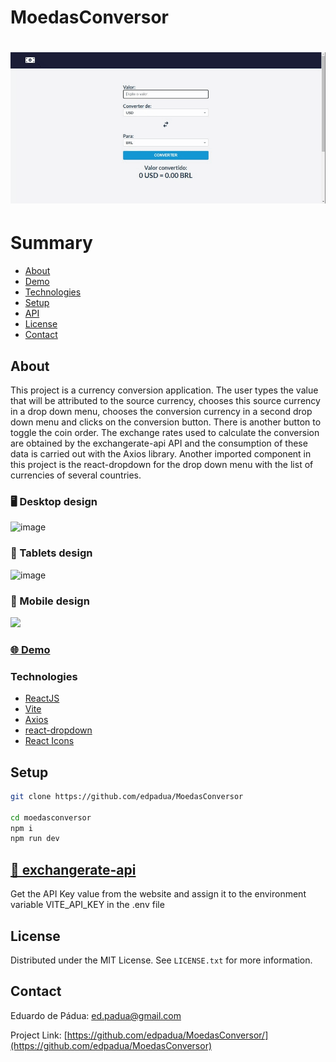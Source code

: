 # MoedasConversor

<h1>
    <a href="moedas-conversor.vercel.app"><img src="/MoedasConversor/public/captura-tela.gif"></a>
</h1>

# Summary

- [About](#about)
- [Demo](#-demo)
- [Technologies](#technologies)
- [Setup](#setup)
- [API](#-exchangerate-api)
- [License](#license)
- [Contact](#contact)
 
## About

This project is a currency conversion application. The user types the value that will be attributed to the source currency, chooses this source currency in a drop down menu, chooses the conversion currency in a second drop down menu and clicks on the conversion button. There is another button to toggle the coin order. The exchange rates used to calculate the conversion are obtained by the exchangerate-api API and the consumption of these data is carried out with the Axios library. Another imported component in this project is the react-dropdown for the drop down menu with the list of currencies of several countries.


### :desktop_computer: Desktop design

![image](https://user-images.githubusercontent.com/4975360/233080243-bf0af97f-9bdd-4bbb-9365-2c5c83646fcd.png)

### :iphone: Tablets design

![image](https://user-images.githubusercontent.com/4975360/233080429-fa3731b1-1e8c-49ef-b646-e08c379517ce.png)

### :iphone: Mobile design

<img src="https://user-images.githubusercontent.com/4975360/233090787-ad6d05fe-3d5a-47ea-8805-aaabfe10b18a.png" style="width: 50%;">


### [🌐 Demo](moedas-conversor.vercel.app)

### Technologies

- [ReactJS](https://reactjs.org)
- [Vite](https://vitejs.dev/guide/)
- [Axios](https://www.npmjs.com/package/react-dropdown)
- [react-dropdown](https://www.npmjs.com/package/react-dropdown)
- [React Icons](https://react-icons.github.io/react-icons/)

## Setup

```bash
git clone https://github.com/edpadua/MoedasConversor

cd moedasconversor
npm i
npm run dev
```

## [🚀 exchangerate-api](https://app.exchangerate-api.com/)

Get the API Key value from the website and assign it to the environment variable VITE_API_KEY in the .env file


## License

Distributed under the MIT License. See `LICENSE.txt` for more information.


## Contact

Eduardo de Pádua: ed.padua@gmail.com

Project Link: [https://github.com/edpadua/MoedasConversor/](https://github.com/edpadua/MoedasConversor) 
